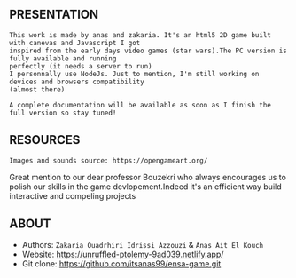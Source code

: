 ## PRESENTATION
```
This work is made by anas and zakaria. It's an html5 2D game built with canevas and Javascript I got 
inspired from the early days video games (star wars).The PC version is fully available and running 
perfectly (it needs a server to run)
I personnally use NodeJs. Just to mention, I'm still working on devices and browsers compatibility 
(almost there)

A complete documentation will be available as soon as I finish the full version so stay tuned!
```

## RESOURCES
````
Images and sounds source: https://opengameart.org/
````
Great mention to our dear professor Bouzekri who always encourages us to polish our skills in the game devlopement.Indeed it's an efficient way build interactive and compeling projects 

## ABOUT
 - Authors: `Zakaria Ouadrhiri Idrissi Azzouzi` & `Anas Ait El Kouch`
 - Website: https://unruffled-ptolemy-9ad039.netlify.app/
 - Git clone: https://github.com/itsanas99/ensa-game.git
